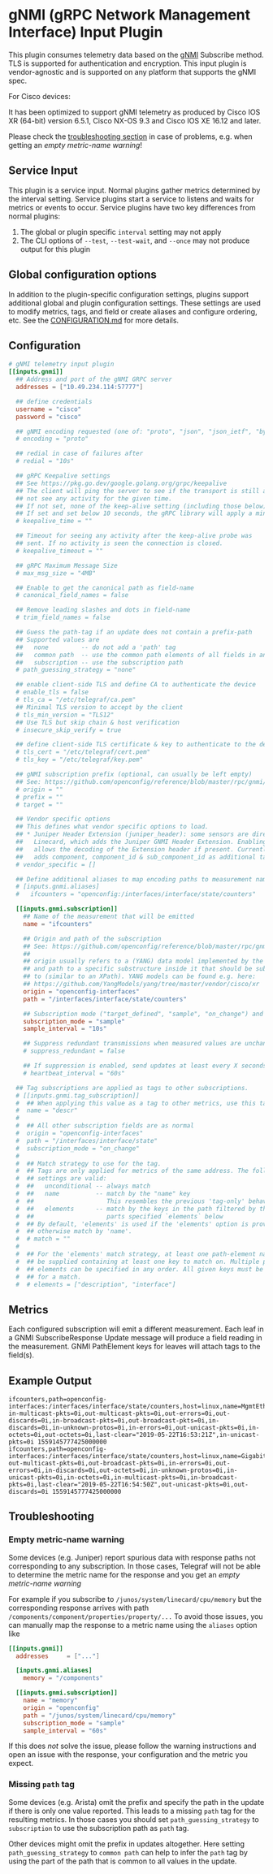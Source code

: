 # gNMI (gRPC Network Management Interface) Input Plugin

This plugin consumes telemetry data based on the [gNMI][1] Subscribe method. TLS
is supported for authentication and encryption.  This input plugin is
vendor-agnostic and is supported on any platform that supports the gNMI spec.

For Cisco devices:

It has been optimized to support gNMI telemetry as produced by Cisco IOS XR
(64-bit) version 6.5.1, Cisco NX-OS 9.3 and Cisco IOS XE 16.12 and later.

[1]: https://github.com/openconfig/reference/blob/master/rpc/gnmi/gnmi-specification.md

Please check the [troubleshooting section](#troubleshooting) in case of
problems, e.g. when getting an *empty metric-name warning*!

## Service Input <!-- @/docs/includes/service_input.md -->

This plugin is a service input. Normal plugins gather metrics determined by the
interval setting. Service plugins start a service to listens and waits for
metrics or events to occur. Service plugins have two key differences from
normal plugins:

1. The global or plugin specific `interval` setting may not apply
2. The CLI options of `--test`, `--test-wait`, and `--once` may not produce
   output for this plugin

## Global configuration options <!-- @/docs/includes/plugin_config.md -->

In addition to the plugin-specific configuration settings, plugins support
additional global and plugin configuration settings. These settings are used to
modify metrics, tags, and field or create aliases and configure ordering, etc.
See the [CONFIGURATION.md][CONFIGURATION.md] for more details.

[CONFIGURATION.md]: ../../../docs/CONFIGURATION.md#plugins

## Configuration

```toml @sample.conf
# gNMI telemetry input plugin
[[inputs.gnmi]]
  ## Address and port of the gNMI GRPC server
  addresses = ["10.49.234.114:57777"]

  ## define credentials
  username = "cisco"
  password = "cisco"

  ## gNMI encoding requested (one of: "proto", "json", "json_ietf", "bytes")
  # encoding = "proto"

  ## redial in case of failures after
  # redial = "10s"

  ## gRPC Keepalive settings
  ## See https://pkg.go.dev/google.golang.org/grpc/keepalive
  ## The client will ping the server to see if the transport is still alive if it has
  ## not see any activity for the given time.
  ## If not set, none of the keep-alive setting (including those below) will be applied.
  ## If set and set below 10 seconds, the gRPC library will apply a minimum value of 10s will be used instead.
  # keepalive_time = ""

  ## Timeout for seeing any activity after the keep-alive probe was
  ## sent. If no activity is seen the connection is closed.
  # keepalive_timeout = ""

  ## gRPC Maximum Message Size
  # max_msg_size = "4MB"

  ## Enable to get the canonical path as field-name
  # canonical_field_names = false

  ## Remove leading slashes and dots in field-name
  # trim_field_names = false

  ## Guess the path-tag if an update does not contain a prefix-path
  ## Supported values are
  ##   none         -- do not add a 'path' tag
  ##   common path  -- use the common path elements of all fields in an update
  ##   subscription -- use the subscription path
  # path_guessing_strategy = "none"

  ## enable client-side TLS and define CA to authenticate the device
  # enable_tls = false
  # tls_ca = "/etc/telegraf/ca.pem"
  ## Minimal TLS version to accept by the client
  # tls_min_version = "TLS12"
  ## Use TLS but skip chain & host verification
  # insecure_skip_verify = true

  ## define client-side TLS certificate & key to authenticate to the device
  # tls_cert = "/etc/telegraf/cert.pem"
  # tls_key = "/etc/telegraf/key.pem"

  ## gNMI subscription prefix (optional, can usually be left empty)
  ## See: https://github.com/openconfig/reference/blob/master/rpc/gnmi/gnmi-specification.md#222-paths
  # origin = ""
  # prefix = ""
  # target = ""

  ## Vendor specific options
  ## This defines what vendor specific options to load.
  ## * Juniper Header Extension (juniper_header): some sensors are directly managed by
  ##   Linecard, which adds the Juniper GNMI Header Extension. Enabling this
  ##   allows the decoding of the Extension header if present. Currently this knob
  ##   adds component, component_id & sub_component_id as additional tags
  # vendor_specific = []

  ## Define additional aliases to map encoding paths to measurement names
  # [inputs.gnmi.aliases]
  #   ifcounters = "openconfig:/interfaces/interface/state/counters"

  [[inputs.gnmi.subscription]]
    ## Name of the measurement that will be emitted
    name = "ifcounters"

    ## Origin and path of the subscription
    ## See: https://github.com/openconfig/reference/blob/master/rpc/gnmi/gnmi-specification.md#222-paths
    ##
    ## origin usually refers to a (YANG) data model implemented by the device
    ## and path to a specific substructure inside it that should be subscribed
    ## to (similar to an XPath). YANG models can be found e.g. here:
    ## https://github.com/YangModels/yang/tree/master/vendor/cisco/xr
    origin = "openconfig-interfaces"
    path = "/interfaces/interface/state/counters"

    ## Subscription mode ("target_defined", "sample", "on_change") and interval
    subscription_mode = "sample"
    sample_interval = "10s"

    ## Suppress redundant transmissions when measured values are unchanged
    # suppress_redundant = false

    ## If suppression is enabled, send updates at least every X seconds anyway
    # heartbeat_interval = "60s"

  ## Tag subscriptions are applied as tags to other subscriptions.
  # [[inputs.gnmi.tag_subscription]]
  #  ## When applying this value as a tag to other metrics, use this tag name
  #  name = "descr"
  #
  #  ## All other subscription fields are as normal
  #  origin = "openconfig-interfaces"
  #  path = "/interfaces/interface/state"
  #  subscription_mode = "on_change"
  #
  #  ## Match strategy to use for the tag.
  #  ## Tags are only applied for metrics of the same address. The following
  #  ## settings are valid:
  #  ##   unconditional -- always match
  #  ##   name          -- match by the "name" key
  #  ##                    This resembles the previous 'tag-only' behavior.
  #  ##   elements      -- match by the keys in the path filtered by the path
  #  ##                    parts specified `elements` below
  #  ## By default, 'elements' is used if the 'elements' option is provided,
  #  ## otherwise match by 'name'.
  #  # match = ""
  #
  #  ## For the 'elements' match strategy, at least one path-element name must
  #  ## be supplied containing at least one key to match on. Multiple path
  #  ## elements can be specified in any order. All given keys must be equal
  #  ## for a match.
  #  # elements = ["description", "interface"]
```

## Metrics

Each configured subscription will emit a different measurement.  Each leaf in a
GNMI SubscribeResponse Update message will produce a field reading in the
measurement. GNMI PathElement keys for leaves will attach tags to the field(s).

## Example Output

```text
ifcounters,path=openconfig-interfaces:/interfaces/interface/state/counters,host=linux,name=MgmtEth0/RP0/CPU0/0,source=10.49.234.115,descr/description=Foo in-multicast-pkts=0i,out-multicast-pkts=0i,out-errors=0i,out-discards=0i,in-broadcast-pkts=0i,out-broadcast-pkts=0i,in-discards=0i,in-unknown-protos=0i,in-errors=0i,out-unicast-pkts=0i,in-octets=0i,out-octets=0i,last-clear="2019-05-22T16:53:21Z",in-unicast-pkts=0i 1559145777425000000
ifcounters,path=openconfig-interfaces:/interfaces/interface/state/counters,host=linux,name=GigabitEthernet0/0/0/0,source=10.49.234.115,descr/description=Bar out-multicast-pkts=0i,out-broadcast-pkts=0i,in-errors=0i,out-errors=0i,in-discards=0i,out-octets=0i,in-unknown-protos=0i,in-unicast-pkts=0i,in-octets=0i,in-multicast-pkts=0i,in-broadcast-pkts=0i,last-clear="2019-05-22T16:54:50Z",out-unicast-pkts=0i,out-discards=0i 1559145777425000000
```

## Troubleshooting

### Empty metric-name warning

Some devices (e.g. Juniper) report spurious data with response paths not
corresponding to any subscription. In those cases, Telegraf will not be able
to determine the metric name for the response and you get an
*empty metric-name warning*

For example if you subscribe to `/junos/system/linecard/cpu/memory` but the
corresponding response arrives with path
`/components/component/properties/property/...` To avoid those issues, you can
manually map the response to a metric name using the `aliases` option like

```toml
[[inputs.gnmi]]
  addresses     = ["..."]

  [inputs.gnmi.aliases]
    memory = "/components"

  [[inputs.gnmi.subscription]]
    name = "memory"
    origin = "openconfig"
    path = "/junos/system/linecard/cpu/memory"
    subscription_mode = "sample"
    sample_interval = "60s"
```

If this does *not* solve the issue, please follow the warning instructions and
open an issue with the response, your configuration and the metric you expect.

### Missing `path` tag

Some devices (e.g. Arista) omit the prefix and specify the path in the update
if there is only one value reported. This leads to a missing `path` tag for
the resulting metrics. In those cases you should set `path_guessing_strategy`
to `subscription` to use the subscription path as `path` tag.

Other devices might omit the prefix in updates altogether. Here setting
`path_guessing_strategy` to `common path` can help to infer the `path` tag by
using the part of the path that is common to all values in the update.
